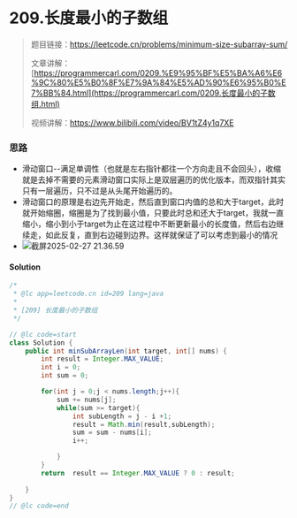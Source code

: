 # **209.长度最小的子数组**

> 题目链接：https://leetcode.cn/problems/minimum-size-subarray-sum/
>
> 文章讲解：[https://programmercarl.com/0209.%E9%95%BF%E5%BA%A6%E6%9C%80%E5%B0%8F%E7%9A%84%E5%AD%90%E6%95%B0%E7%BB%84.html](https://programmercarl.com/0209.长度最小的子数组.html)
>
> 视频讲解：https://www.bilibili.com/video/BV1tZ4y1q7XE



### 思路

* 滑动窗口--满足单调性（也就是左右指针都往一个方向走且不会回头），收缩就是去掉不需要的元素滑动窗口实际上是双层遍历的优化版本，而双指针其实只有一层遍历，只不过是从头尾开始遍历的。
* 滑动窗口的原理是右边先开始走，然后直到窗口内值的总和大于target，此时就开始缩圈，缩圈是为了找到最小值，只要此时总和还大于target，我就一直缩小，缩小到小于target为止在这过程中不断更新最小的长度值，然后右边继续走，如此反复，直到右边碰到边界。这样就保证了可以考虑到最小的情况
* ![截屏2025-02-27 21.36.59](https://p.ipic.vip/nxjaud.png)



#### Solution

```java
/*
 * @lc app=leetcode.cn id=209 lang=java
 *
 * [209] 长度最小的子数组
 */

// @lc code=start
class Solution {
    public int minSubArrayLen(int target, int[] nums) {
        int result = Integer.MAX_VALUE;
        int i = 0;
        int sum = 0;

        for(int j = 0;j < nums.length;j++){
            sum += nums[j];
            while(sum >= target){
                int subLength = j - i +1;
                result = Math.min(result,subLength);
                sum = sum - nums[i];
                i++;

            }
        }
        return  result == Integer.MAX_VALUE ? 0 : result;
        
    }
}
// @lc code=end


```



